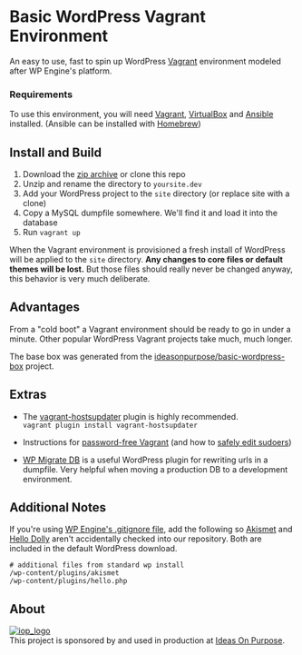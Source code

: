 # Basic WordPress Vagrant Environment

An easy to use, fast to spin up WordPress [Vagrant][] environment modeled after WP Engine's platform.

### Requirements

To use this environment, you will need [Vagrant][], [VirtualBox][] and [Ansible][] installed. (Ansible can be installed with [Homebrew][])

## Install and Build

1. Download the [zip archive](https://github.com/ideasonpurpose/basic-wordpress-vagrant/archive/master.zip) or clone this repo
2. Unzip and rename the directory to `yoursite.dev`
3. Add your WordPress project to the `site` directory (or replace site with a clone)
4. Copy a MySQL dumpfile somewhere. We'll find it and load it into the database
5. Run `vagrant up`

When the Vagrant environment is provisioned a fresh install of WordPress will be applied to the `site` directory. **Any changes to core files or default themes will be lost.** But those files should really never be changed anyway, this behavior is very much deliberate. 

## Advantages
From a "cold boot" a Vagrant environment should be ready to go in under a minute. Other popular WordPress Vagrant projects take much, much longer. 

The base box was generated from the [ideasonpurpose/basic-wordpress-box](https://github.com/ideasonpurpose/basic-wordpress-box) project. 

## Extras

* The [vagrant-hostsupdater](https://github.com/cogitatio/vagrant-hostsupdater) plugin is highly recommended.  
`vagrant plugin install vagrant-hostsupdater`

* Instructions for [password-free Vagrant](https://gist.github.com/joemaller/41912f5d027a4adc7c14) (and how to [safely edit sudoers](http://stackoverflow.com/a/14101449))

* [WP Migrate DB](https://wordpress.org/plugins/wp-migrate-db/) is a useful WordPress plugin for rewriting urls in a dumpfile. Very helpful when moving a production DB to a development environment.

## Additional Notes

If you're using [WP Engine's .gitignore file](http://wpengine.com/git/), add the following so [Akismet](http://akismet.com) and [Hello Dolly](https://wordpress.org/plugins/hello-dolly/) aren't accidentally checked into our repository. Both are included in the default WordPress download. 

    # additional files from standard wp install
    /wp-content/plugins/akismet
    /wp-content/plugins/hello.php


## About

[![iop_logo](https://cloud.githubusercontent.com/assets/8320/9443542/944a8bce-4a4f-11e5-9d2f-54999b1687d5.png)][iop]  
This project is sponsored by and used in production at [Ideas On Purpose][iop].

[iop]: http://ideasonpurpose.com
[vagrant]: https://www.vagrantup.com
[virtualbox]: https://www.virtualbox.org
[ansible]: http://docs.ansible.com/ansible/intro_installation.html
[homebrew]: http://brew.sh